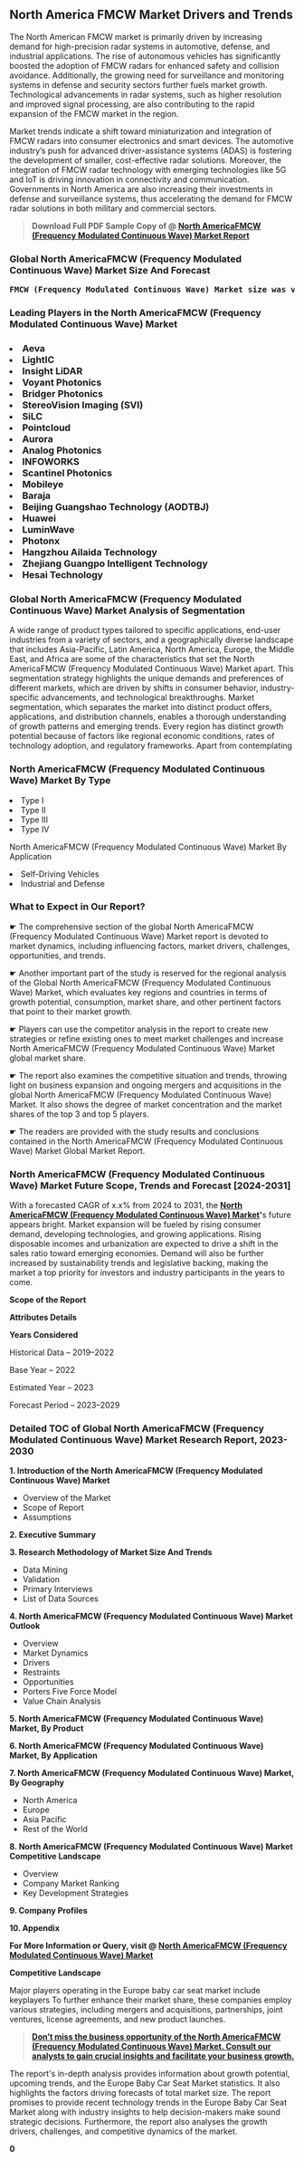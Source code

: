 <p> <h2>North America FMCW Market Drivers and Trends</h2><p>The North American FMCW market is primarily driven by increasing demand for high-precision radar systems in automotive, defense, and industrial applications. The rise of autonomous vehicles has significantly boosted the adoption of FMCW radars for enhanced safety and collision avoidance. Additionally, the growing need for surveillance and monitoring systems in defense and security sectors further fuels market growth. Technological advancements in radar systems, such as higher resolution and improved signal processing, are also contributing to the rapid expansion of the FMCW market in the region.</p><p>Market trends indicate a shift toward miniaturization and integration of FMCW radars into consumer electronics and smart devices. The automotive industry’s push for advanced driver-assistance systems (ADAS) is fostering the development of smaller, cost-effective radar solutions. Moreover, the integration of FMCW radar technology with emerging technologies like 5G and IoT is driving innovation in connectivity and communication. Governments in North America are also increasing their investments in defense and surveillance systems, thus accelerating the demand for FMCW radar solutions in both military and commercial sectors.</p></p><blockquote id="" class=""><strong>Download Full PDF Sample Copy of @&nbsp;<a href="https://www.verifiedmarketreports.com/download-sample/?rid=563756&utm_source=GitHub-Jan&utm_medium=263" target="_blank">North AmericaFMCW (Frequency Modulated Continuous Wave) Market Report</a>&nbsp;&nbsp;</strong></blockquote><h3 id="" class=""><strong>Global&nbsp;North AmericaFMCW (Frequency Modulated Continuous Wave) Market Size And Forecast</strong></h3><pre class="reader-text-block__code-block"><strong>FMCW (Frequency Modulated Continuous Wave) Market size was valued at USD 1.5 Billion in 2022 and is projected to reach USD 4.0 Billion by 2030, growing at a CAGR of 15.0% from 2024 to 2030.</strong></pre><h3 id="" class="">Leading Players in the&nbsp;North AmericaFMCW (Frequency Modulated Continuous Wave) Market</h3><h3 class=""></Li><Li>Aeva</Li><Li> LightIC</Li><Li> Insight LiDAR</Li><Li> Voyant Photonics</Li><Li> Bridger Photonics</Li><Li> StereoVision Imaging (SVI)</Li><Li> SiLC</Li><Li> Pointcloud</Li><Li> Aurora</Li><Li> Analog Photonics</Li><Li> INFOWORKS</Li><Li> Scantinel Photonics</Li><Li> Mobileye</Li><Li> Baraja</Li><Li> Beijing Guangshao Technology (AODTBJ)</Li><Li> Huawei</Li><Li> LuminWave</Li><Li> Photonx</Li><Li> Hangzhou Ailaida Technology</Li><Li> Zhejiang Guangpo Intelligent Technology</Li><Li> Hesai Technology</h3><h3 id="" class="">Global&nbsp;North AmericaFMCW (Frequency Modulated Continuous Wave) Market Analysis of Segmentation</h3><p id="" class="">A wide range of product types tailored to specific applications, end-user industries from a variety of sectors, and a geographically diverse landscape that includes Asia-Pacific, Latin America, North America, Europe, the Middle East, and Africa are some of the characteristics that set the North AmericaFMCW (Frequency Modulated Continuous Wave) Market apart. This segmentation strategy highlights the unique demands and preferences of different markets, which are driven by shifts in consumer behavior, industry-specific advancements, and technological breakthroughs. Market segmentation, which separates the market into distinct product offers, applications, and distribution channels, enables a thorough understanding of growth patterns and emerging trends. Every region has distinct growth potential because of factors like regional economic conditions, rates of technology adoption, and regulatory frameworks. Apart from contemplating</p><h3 id="" class="">North AmericaFMCW (Frequency Modulated Continuous Wave) Market&nbsp;By Type</h3><p></Li><Li>Type I</Li><Li> Type II</Li><Li> Type III</Li><Li> Type IV</p><div class="" data-test-id=""><p>North AmericaFMCW (Frequency Modulated Continuous Wave) Market&nbsp;By Application</p></div><p class=""></Li><Li>Self-Driving Vehicles</Li><Li> Industrial and Defense</p><div class="" data-test-id=""><h3><span class="">What to Expect in Our Report?</span></h3></div><div class="" data-test-id=""><p><span class="">☛ The comprehensive section of the global North AmericaFMCW (Frequency Modulated Continuous Wave) Market report is devoted to market dynamics, including influencing factors, market drivers, challenges, opportunities, and trends.</span></p></div><div class="" data-test-id=""><p><span class="">☛ Another important part of the study is reserved for the regional analysis of the Global North AmericaFMCW (Frequency Modulated Continuous Wave) Market, which evaluates key regions and countries in terms of growth potential, consumption, market share, and other pertinent factors that point to their market growth.</span></p></div><div class="" data-test-id=""><p><span class="">☛ Players can use the competitor analysis in the report to create new strategies or refine existing ones to meet market challenges and increase North AmericaFMCW (Frequency Modulated Continuous Wave) Market global market share.</span></p></div><div class="" data-test-id=""><p><span class="">☛ The report also examines the competitive situation and trends, throwing light on business expansion and ongoing mergers and acquisitions in the global North AmericaFMCW (Frequency Modulated Continuous Wave) Market. It also shows the degree of market concentration and the market shares of the top 3 and top 5 players.</span></p></div><div class="" data-test-id=""><p><span class="">☛ The readers are provided with the study results and conclusions contained in the North AmericaFMCW (Frequency Modulated Continuous Wave) Market Global Market Report.</span></p></div><div class="" data-test-id=""><h3><span class="">North AmericaFMCW (Frequency Modulated Continuous Wave) Market Future Scope, Trends and Forecast [2024-2031]</span></h3></div><div class="" data-test-id=""><p><span class="">With a forecasted CAGR of x.x% from 2024 to 2031, the <strong><a href="https://www.verifiedmarketreports.com/download-sample/?rid=563756&utm_source=GitHub-Jan&utm_medium=263" target="_blank">North AmericaFMCW (Frequency Modulated Continuous Wave) Market</a>'</strong>s future appears bright. Market expansion will be fueled by rising consumer demand, developing technologies, and growing applications. Rising disposable incomes and urbanization are expected to drive a shift in the sales ratio toward emerging economies. Demand will also be further increased by sustainability trends and legislative backing, making the market a top priority for investors and industry participants in the years to come.</span></p><p id="ember66" class="ember-view reader-text-block__paragraph"><strong>Scope of the Report</strong></p><p id="ember67" class="ember-view reader-text-block__paragraph"><strong>Attributes Details</strong></p><p id="ember68" class="ember-view reader-text-block__paragraph"><strong>Years Considered</strong></p><p id="ember69" class="ember-view reader-text-block__paragraph">Historical Data &ndash; 2019&ndash;2022</p><p id="ember70" class="ember-view reader-text-block__paragraph">Base Year &ndash; 2022</p><p id="ember71" class="ember-view reader-text-block__paragraph">Estimated Year &ndash; 2023</p><p id="ember72" class="ember-view reader-text-block__paragraph">Forecast Period &ndash; 2023&ndash;2029</p></div><h3 id="" class="">Detailed TOC of Global North AmericaFMCW (Frequency Modulated Continuous Wave) Market Research Report, 2023-2030</h3><p id="" class=""><strong>1. Introduction of the North AmericaFMCW (Frequency Modulated Continuous Wave) Market</strong></p><ul><li>Overview of the Market</li><li>Scope of Report</li><li>Assumptions</li></ul><p id="" class=""><strong>2. Executive Summary</strong></p><p id="" class=""><strong>3. Research Methodology of Market Size And Trends</strong></p><ul><li>Data Mining</li><li>Validation</li><li>Primary Interviews</li><li>List of Data Sources</li></ul><p id="" class=""><strong>4. North AmericaFMCW (Frequency Modulated Continuous Wave) Market Outlook</strong></p><ul><li>Overview</li><li>Market Dynamics</li><li>Drivers</li><li>Restraints</li><li>Opportunities</li><li>Porters Five Force Model</li><li>Value Chain Analysis</li></ul><p id="" class=""><strong>5. North AmericaFMCW (Frequency Modulated Continuous Wave) Market, By Product</strong></p><p id="" class=""><strong>6. North AmericaFMCW (Frequency Modulated Continuous Wave) Market, By Application</strong></p><p id="" class=""><strong>7. North AmericaFMCW (Frequency Modulated Continuous Wave) Market, By Geography</strong></p><ul><li>North America</li><li>Europe</li><li>Asia Pacific</li><li>Rest of the World</li></ul><p id="" class=""><strong>8. North AmericaFMCW (Frequency Modulated Continuous Wave) Market Competitive Landscape</strong></p><ul><li>Overview</li><li>Company Market Ranking</li><li>Key Development Strategies</li></ul><p id="" class=""><strong>9. Company Profiles</strong></p><p id="" class=""><strong>10. Appendix</strong></p><p><strong>For More Information or Query, visit&nbsp;@ <a href="https://www.verifiedmarketreports.com/product/fmcw-frequency-modulated-continuous-wave-market/" target="_blank">North AmericaFMCW (Frequency Modulated Continuous Wave) Market</a></strong></p><p id="ember61" class="ember-view reader-text-block__paragraph"><strong>Competitive Landscape</strong></p><p id="ember62" class="ember-view reader-text-block__paragraph">Major players operating in the Europe baby car seat market include keyplayers To further enhance their market share, these companies employ various strategies, including mergers and acquisitions, partnerships, joint ventures, license agreements, and new product launches.</p><blockquote id="ember63" class="ember-view reader-text-block__blockquote"><strong><a href="https://www.verifiedmarketreports.com/download-sample/?rid=563756&utm_source=GitHub-Jan&utm_medium=263" target="_blank">Don&rsquo;t miss the business opportunity of the North AmericaFMCW (Frequency Modulated Continuous Wave) Market. Consult our analysts to gain crucial insights and facilitate your business growth.</a></strong></blockquote><p id="ember64" class="ember-view reader-text-block__paragraph">The report's in-depth analysis provides information about growth potential, upcoming trends, and the Europe Baby Car Seat Market statistics. It also highlights the factors driving forecasts of total market size. The report promises to provide recent technology trends in the Europe Baby Car Seat Market along with industry insights to help decision-makers make sound strategic decisions. Furthermore, the report also analyses the growth drivers, challenges, and competitive dynamics of the market.</p><p class="ember-view reader-text-block__paragraph"><strong>0</strong></p>
